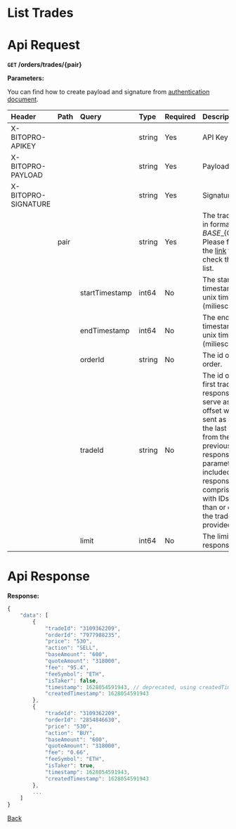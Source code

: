# List Trades

# Api Request
**`GET` /orders/trades/{pair}**

**Parameters:**

You can find how to create payload and signature from [authentication document](../../../README.md#api-security-protocol).

| Header              | Path | Query          | Type   | Required | Description                                                                                                                               | Default                        | Range           | Example       |
| :------------------ | :--- | :------------- | :----- | :------- | :---------------------------------------------------------------------------------------------------------------------------------------- | :----------------------------- | :-------------- | :------------ |
| X-BITOPRO-APIKEY    |      |                | string | Yes      | API Key                                                                                                             |                                |                 |               |
| X-BITOPRO-PAYLOAD   |      |                | string | Yes      | Payload                                                                                                             |                                |                 |               |
| X-BITOPRO-SIGNATURE |      |                | string | Yes      | Signature                                                                                                         |                                |                 |               |
|                     | pair |                | string | Yes      | The trading pair in format ${BASE}\_${QUOTE}, Please follow the [link](https://www.bitopro.com/fees) to check the pair list.              |                                |                 | bito\_eth     |
|                     |      | startTimestamp | int64  | No       | The start timestamp in unix timestap (miliesceond).                                                                                       | 90 days from the end timestamp |                 | 1592203563000 |
|                     |      | endTimestamp   | int64  | No       | The end timestamp in unix timestap (miliesceond).                                                                                         | present timestamp              |                 | 1592203563000 |
|                     |      | orderId        | string | No       | The id of the order.                                                                                                                      |                                |                 | 6995795641    |
|                     |      | tradeId        | string | No       | The id of the first trade in the response. It can serve as an offset when it's sent as an id of the last data from the previous response. If this parameter is included, the response will comprise data with IDs less than or equal to the tradeId provided. |                                |                 | 8473494907    |
|                     |      | limit          | int64  | No       | The limit for the response.                                                                                                               | 100                            | min:0, max:1000 | 100           |


# Api Response
**Response:**

```javascript
{
    "data": [
        {
            "tradeId": "3109362209",
            "orderId": "7977988235",
            "price": "530",
            "action": "SELL",
            "baseAmount": "600",
            "quoteAmount": "318000",
            "fee": "95.4",
            "feeSymbol": "ETH",
            "isTaker": false,
            "timestamp": 1628054591943, // deprecated, using createdTimestamp
            "createdTimestamp": 1628054591943
        },
        {
            "tradeId": "3109362209",
            "orderId": "2854846630",
            "price": "530",
            "action": "BUY",
            "baseAmount": "600",
            "quoteAmount": "318000",
            "fee": "0.66",
            "feeSymbol": "ETH",
            "isTaker": true,
            "timestamp": 1628054591943, 
            "createdTimestamp": 1628054591943
        },
        ...
    ]
}
```
[Back](../summary.md)
